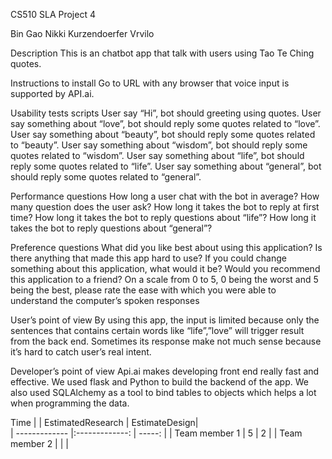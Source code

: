 CS510 SLA Project 4


Bin Gao
Nikki Kurzendoerfer Vrvilo


Description
	This is an chatbot app that talk with users using Tao Te Ching quotes.


Instructions to install
	Go to URL with any browser that voice input is supported by API.ai.


Usability tests scripts
User say “Hi”, bot should greeting using quotes.
User say something about “love”, bot should reply some quotes related to “love”.
User say something about “beauty”, bot should reply some quotes related to “beauty”.
User say something about “wisdom”, bot should reply some quotes related to “wisdom”.
User say something about “life”, bot should reply some quotes related to “life”.
User say something about “general”, bot should reply some quotes related to “general”.


Performance questions
How long a user chat with the bot in average?
How many question does the user ask?
How long it takes the bot to reply at first time?
How long it takes the bot to reply questions about “life”?
How long it takes the bot to reply questions about “general”?


Preference questions
 What did you like best about using this application?
 Is there anything that made this app hard to use?
 If you could change something about this application, what would it be?
 Would you recommend this application to a friend?
 On a scale from 0 to 5, 0 being the worst and 5 being the best, please rate the ease with     which you were able to understand the computer’s spoken responses


User’s point of view
	By using this app, the input is limited because only the sentences that contains certain words like “life”,”love” will trigger result from the back end.  Sometimes its response make not much sense because it’s hard to catch user’s real intent.




Developer’s point of view
	Api.ai makes developing front end really fast and effective. We used flask and Python to build the backend of the app. We also used SQLAlchemy as a tool to bind tables to objects which helps a lot when programming the data.


Time
| 		        | EstimatedResearch		| EstimateDesign|  
| ------------- |:-------------:		| -----:		|
| Team member 1 | 5 					| 2		 		|
| Team member 2 | 			      		|   	 		|
